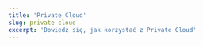```yaml
---
title: 'Private Cloud'
slug: private-cloud
excerpt: 'Dowiedz się, jak korzystać z Private Cloud'
---
```


